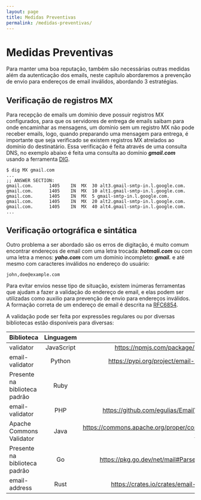 ```yaml
---
layout: page
title: Medidas Preventivas
permalink: /medidas-preventivas/
---
```


# Medidas Preventivas

Para manter uma boa reputação, também são necessárias outras medidas além da autenticação dos emails, neste capítulo abordaremos a prevenção de envio para endereços de email inválidos, abordando 3 estratégias.

## Verificação de registros MX
Para recepção de emails um domínio deve possuir registros MX configurados, para que os servidores de entrega de emails saibam para onde encaminhar as mensagens, um domínio sem um registro MX não pode receber emails, logo, quando preparando uma mensagem para entrega, é importante que seja verificado se existem registros MX atrelados ao domínio do destinatário. Essa verificação é feita através de uma consulta DNS, no exemplo abaixo é feita uma consulta ao domínio ***gmail.com*** usando a ferramenta [DIG](https://en.wikipedia.org/wiki/Dig_(command)).

```
$ dig MX gmail.com
...
;; ANSWER SECTION:
gmail.com.		1405	IN	MX	30 alt3.gmail-smtp-in.l.google.com.
gmail.com.		1405	IN	MX	10 alt1.gmail-smtp-in.l.google.com.
gmail.com.		1405	IN	MX	5 gmail-smtp-in.l.google.com.
gmail.com.		1405	IN	MX	20 alt2.gmail-smtp-in.l.google.com.
gmail.com.		1405	IN	MX	40 alt4.gmail-smtp-in.l.google.com.
...
```

## Verificação ortográfica e sintática
Outro problema a ser abordado são os erros de digitação, é muito comum encontrar endereços de email com uma letra trocada: ***hotmali.com*** ou com uma letra a menos: ***yaho.com*** com um domínio incompleto: ***gmail.*** e até mesmo com caracteres inválidos no endereço do usuário:

```john,doe@example.com```

Para evitar envios nesse tipo de situação, existem inúmeras ferramentas que ajudam a fazer a validação do endereço de email, e elas podem ser utilizadas como auxilio para prevenção de envio para endereços inválidos. A formação correta de um endereço de email é descrita na [RFC6854](https://datatracker.ietf.org/doc/html/rfc6854).

A validação pode ser feita por expressões regulares ou por diversas bibliotecas estão disponíveis para diversas:

| Biblioteca                   | Linguagem   | Link                                        |
| :--------------------------- | :---------: | ------------------------------------------: |
|validator                     |JavaScript   |<https://npmjs.com/package/validator>                  |
|email-validator               |Python       |<https://pypi.org/project/email-validator>             |
|Presente na biblioteca padrão |Ruby         |STDLIB           |
|email-validator               |PHP          |<https://github.com/egulias/EmailValidator>            |
|Apache Commons Validator      |Java         |<https://commons.apache.org/proper/commons-validator>  |
|Presente na biblioteca padrão |Go           |<https://pkg.go.dev/net/mail#ParseAddress>                  |
|email-address                 |Rust         |<https://crates.io/crates/email-address> |
